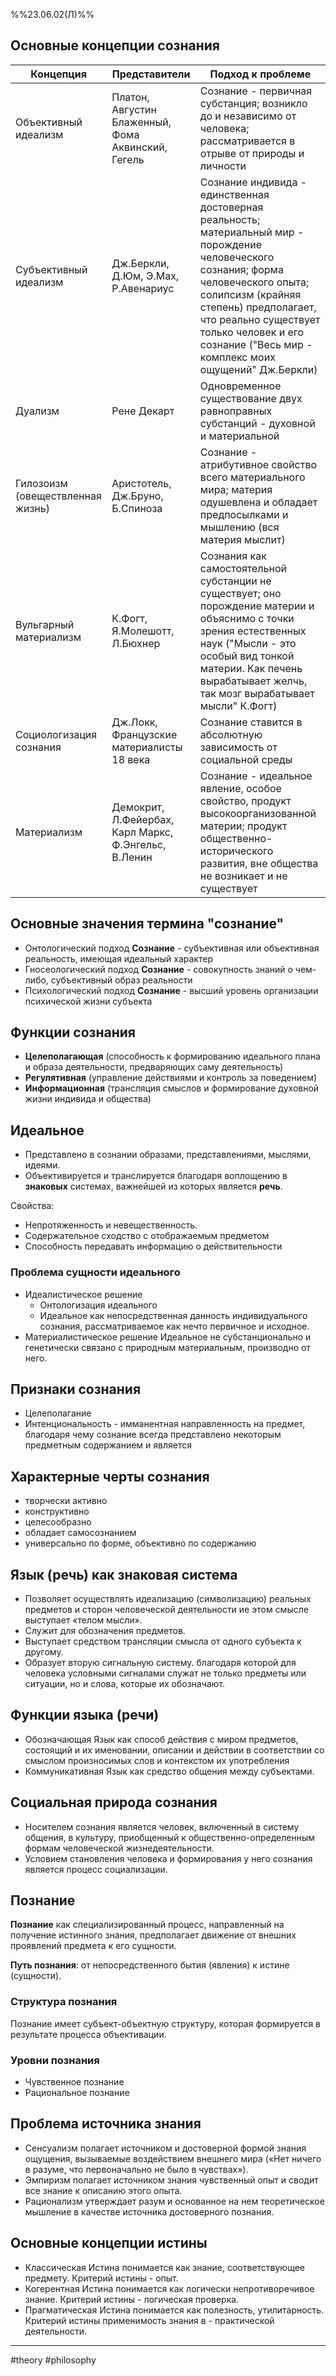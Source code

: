 %%23.06.02(Л)%% 
## Основные концепции сознания

Концепция | Представители | Подход к проблеме
---|---|---
Объективный идеализм | Платон, Августин Блаженный, Фома Аквинский, Гегель | Сознание - первичная субстанция; возникло до и независимо от человека; рассматривается в отрыве от природы и личности
Субъективный идеализм | Дж.Беркли, Д.Юм, Э.Мах, Р.Авенариус | Сознание индивида - единственная достоверная реальность; материальный мир - порождение человеческого сознания; форма человеческого опыта; солипсизм (крайняя степень) предполагает, что реально существует только человек и его сознание ("Весь мир - комплекс моих ощущений" Дж.Беркли)
Дуализм | Рене Декарт | Одновременное существование двух равноправных субстанций - духовной и материальной
Гилозоизм (овеществленная жизнь) | Аристотель, Дж.Бруно, Б.Спиноза | Сознание - атрибутивное свойство всего материального мира; материя одушевлена и обладает предпосылками и мышлению (вся материя мыслит)
Вульгарный материализм | К.Фогт, Я.Молешотт, Л.Бюхнер | Сознания как самостоятельной субстанции не существует; оно порождение материи и объяснимо с точки зрения естественных наук ("Мысли - это особый вид тонкой материи. Как печень вырабатывает желчь, так мозг вырабатывает мысли" К.Фогт)
Социологизация сознания | Дж.Локк, Французские материалисты 18 века | Сознание ставится в абсолютную зависимость от социальной среды
Материализм | Демокрит, Л.Фейербах, Карл Маркс, Ф.Энгельс, В.Ленин | Сознание - идеальное явление, особое свойство, продукт высокоорганизованной материи; продукт общественно-исторического развития, вне общества не возникает и не существует

## Основные значения термина "сознание"
- Онтологический подход
  **Сознание** - субъективная или объективная реальность, имеющая идеальный характер
- Гносеологический подход
  **Сознание** - совокупность знаний о чем-либо, субъективный образ реальности
- Психологический подход
  **Сознание** - высший уровень организации психической жизни субъекта

## Функции сознания
- **Целеполагающая** (способность к формированию идеального плана и образа деятельности, предваряющих саму деятельность)
- **Регулятивная** (управление действиями и контроль за поведением)
- **Информационная** (трансляция смыслов и формирование духовной жизни индивида и общества)

## Идеальное
- Представлено в сознании образами, представлениями, мыслями, идеями.
- Объективируется и транслируется благодаря воплощению в **знаковых** системах, важнейшей из которых является **речь**.

Свойства:
- Непротяженность и невещественность.
- Содержательное сходство с отображаемым предметом
- Способность передавать информацию о действительности

### Проблема сущности идеального
- Идеалистическое решение
  - Онтологизация идеального
  - Идеальное как непосредственная данность индивидуального сознания, рассматриваемое как нечто первичное и исходное.
- Материалистическое решение
  Идеальное не субстанционально и генетически связано с природным материальным, производно от него.

## Признаки сознания
- Целеполагание
- Интенциональность - имманентная направленность на предмет, благодаря чему сознание всегда представлено некоторым предметным содержанием и является 

## Характерные черты сознания
- творчески активно
- конструктивно
- целесообразно
- обладает самосознанием
- универсально по форме, объективно по содержанию

## Язык (речь) как знаковая система
- Позволяет осуществлять идеализацию (символизацию) реальных предметов и сторон человеческой деятельности ие этом смысле выступает «телом мысли».
- Служит для обозначения предметов.
- Выступает средством трансляции смысла от одного субъекта к другому.
- Образует вторую сигнальную систему. благодаря которой для человека условными сигналами служат не только предметы или ситуации, но и слова, которые их обозначают.

## Функции языка (речи)
- Обозначающая
  Язык как способ действия с миром предметов, состоящий и их именовании, описании и действии в соответствии со смыслом произносимых слов и контекстом их употребления
- Коммуникативная
  Язык как средство общения между субъектами.

## Социальная природа сознания
- Носителем сознания является человек, включенный в систему общения, в культуру, приобщенный к общественно-определенным формам человеческой жизнедеятельности.
- Условием становления человека и формирования у него сознания является процесс социализации.

## Познание
**Познание** как специализированный процесс, направленный на получение истинного знания, предполагает движение от внешних проявлений предмета к его сущности. 

**Путь познания**: от непосредственного бытия (явления) к истине (сущности).

### Структура познания
Познание имеет субъект-объектную структуру, которая формируется в результате процесса объективации.

### Уровни познания
- Чувственное познание
- Рациональное познание

## Проблема источника знания
- Сенсуализм полагает источником и достоверной формой знания ощущения, вызываемые воздействием внешнего мира («Нет ничего в разуме, что первоначально не было в чувствах»).
- Эмпиризм полагает источником знания чувственный опыт и сводит все знание к описанию этого опыта.
- Рационализм утверждает разум и основанное на нем теоретическое мышление в качестве источника достоверного познания.

## Основные концепции истины
- Классическая
  Истина понимается как знание, соответствующее предмету. Критерий истины - опыт.
- Когерентная
  Истина понимается как логически непротиворечивое знание. Критерий истины - логическая проверка.
- Прагматическая
  Истина понимается как полезность, утилитарность. Критерий истины применимость знания в - практической деятельности.

---
#theory #philosophy 